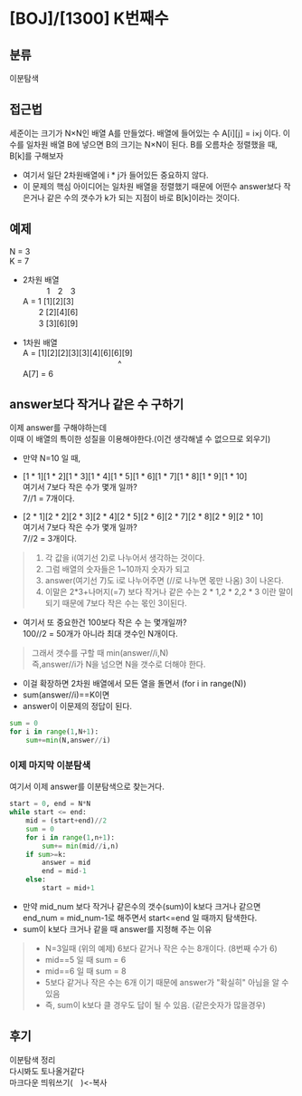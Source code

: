 # [BOJ]/[1300] K번째수

## 분류
이분탐색

## 접근법
세준이는 크기가 N×N인 배열 A를 만들었다. 배열에 들어있는 수 A[i][j] = i×j 이다. 이 수를 일차원 배열 B에 넣으면 B의 크기는 N×N이 된다. B를 오름차순 정렬했을 때, B[k]를 구해보자
 - 여기서 일단 2차원배열에 i * j가 들어있든 중요하지 않다.<br>
 - 이 문제의 핵심 아이디어는 일차원 배열을 정렬했기 때문에 어떤수 answer보다 작은거나 같은 수의 갯수가 k가 되는 지점이 바로 B[k]이라는 것이다.<br>


## 예제
N = 3<br>
K = 7<br>

- 2차원 배열<br>
　　　1　2　3 <br>
A = 1 [1][2][3]<br>
　　2 [2][4][6]<br>
　　3 [3][6][9]<br>

- 1차원 배열<br>
A = [1][2][2][3][3][4][6][6][9]<br>
　　　　　　　　　　　　^ <br>
A[7] = 6




## answer보다 작거나 같은 수 구하기
이제 answer를 구해야하는데<br>
이때 이 배열의 특이한 성질을 이용해야한다.(이건 생각해낼 수 없으므로 외우기)<br>

- 만약 N=10 일 때,<br>
- [1 * 1][1 * 2][1 * 3][1 * 4][1 * 5][1 * 6][1 * 7][1 * 8][1 * 9][1 * 10]<br>
여기서 7보다 작은 수가 몇개 일까?<br>
7//1 = 7개이다.<Br>

- [2 * 1][2 * 2][2 * 3][2 * 4][2 * 5][2 * 6][2 * 7][2 * 8][2 * 9][2 * 10]<br>
여기서 7보다 작은 수가 몇개 일까?<br>
7//2 = 3개이다.<br>
>1. 각 값을 i(여기선 2)로 나누어서 생각하는 것이다.<br>
>2. 그럼 배열의 숫자들은 1~10까지 숫자가 되고<br>
>3. answer(여기선 7)도 i로 나누어주면 (//로 나누면 몫만 나옴) 3이 나온다.<br>
>4. 이말은 2*3+나머지(=7) 보다 작거나 같은 수는 2 * 1,2 * 2,2 * 3 이란 말이 되기 때문에 7보다 작은 수는 몫인 3이된다.<br>

- 여기서 또 중요한건 100보다 작은 수 는 몇개일까?<br>
100//2 = 50개가 아니라 최대 갯수인 N개이다.<br>
>그래서 갯수를 구할 때 min(answer//i,N) <br>
>즉,answer//i가 N을 넘으면 N을 갯수로 더해야 한다.<br>

- 이걸 확장하면 2차원 배열에서 모든 열을 돌면서 (for i in range(N))
- sum(answer//i)==K이면 
- answer이 이문제의 정답이 된다.
```python
sum = 0
for i in range(1,N+1):
    sum+=min(N,answer//i)
```


### 이제 마지막 이분탐색
여기서 이제 answer를 이분탐색으로 찾는거다.

```python
start = 0, end = N*N
while start <= end:
    mid = (start+end)//2
    sum = 0
    for i in range(1,n+1):
        sum+= min(mid//i,n)
    if sum>=k:
        answer = mid
        end = mid-1
    else:
        start = mid+1
```
- 만약 mid_num 보다 작거나 같은수의 갯수(sum)이 k보다 크거나 같으면 end_num = mid_num-1로 해주면서 start<=end 일 때까지 탐색한다.
- sum이 k보다 크거나 같을 때 answer를 지정해 주는 이유
>- N=3일때 (위의 예제) 6보다 같거나 작은 수는 8개이다. (8번째 수가 6)
>- mid==5 일 때 sum = 6
>- mid==6 일 때 sum = 8
>- 5보다 같거나 작은 수는 6개 이기 때문에 answer가 "확실히" 아님을 알 수 있음
>- 즉, sum이 k보다 클 경우도 답이 될 수 있음. (같은숫자가 많을경우)





## 후기
이분탐색 정리<br>
다시봐도 토나올거같다<br>
마크다운 띄워쓰기(　)<-복사<br>